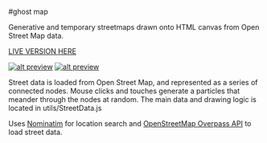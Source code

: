 #ghost map

Generative and temporary streetmaps drawn onto HTML canvas from Open Street Map data.

[LIVE VERSION HERE](http://ojack.github.io/ghost-map/)

[![alt preview](https://raw.githubusercontent.com/ojack/ghost-map/master/images/screenshot1.png)](http://ojack.github.io/ghost-map/)
[![alt preview](https://raw.githubusercontent.com/ojack/ghost-map/master/images/screenshot2.png)](http://ojack.github.io/ghost-map/)

Street data is loaded from Open Street Map, and represented as a series of connected nodes. Mouse clicks and touches generate a particles that meander through the nodes at random. The main data and drawing logic is located in utils/StreetData.js


Uses [Nominatim](http://wiki.openstreetmap.org/wiki/Nominatim) for location search and [OpenStreetMap Overpass API](http://wiki.openstreetmap.org/wiki/Overpass_API) to load street data.

